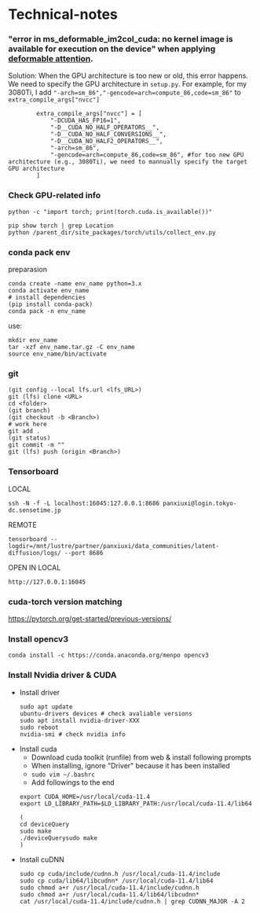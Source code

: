 # Technical-notes
### "error in ms_deformable_im2col_cuda: no kernel image is available for execution on the device" when applying [deformable attention](https://github.com/fundamentalvision/Deformable-DETR).
Solution: When the GPU architecture is too new or old, this error happens. We need to specify the GPU architecture in `setup.py`. For example, for my 3080Ti, I add `"-arch=sm_86","-gencode=arch=compute_86,code=sm_86"` to `extra_compile_args["nvcc"]` 
```
        extra_compile_args["nvcc"] = [
            "-DCUDA_HAS_FP16=1",
            "-D__CUDA_NO_HALF_OPERATORS__",
            "-D__CUDA_NO_HALF_CONVERSIONS__",
            "-D__CUDA_NO_HALF2_OPERATORS__",
            "-arch=sm_86",
            "-gencode=arch=compute_86,code=sm_86", #for too new GPU architecture (e.g., 3080Ti), we need to mannually specify the target GPU architecture
        ]

```
### Check GPU-related info
```python -c "import torch; print(torch.cuda.is_available())"```
```
pip show torch | grep Location
python /parent_dir/site_packages/torch/utils/collect_env.py
```

### conda pack env
preparasion
```
conda create -name env_name python=3.x
conda activate env_name
# install dependencies
(pip install conda-pack)
conda pack -n env_name
```
use: 
```
mkdir env_name
tar -xzf env_name.tar.gz -C env_name
source env_name/bin/activate
```

### git
```
(git config --local lfs.url <lfs_URL>)
git (lfs) clone <URL>
cd <folder>
(git branch)
(git checkout -b <Branch>)
# work here
git add .
(git status)
git commit -m ""
git (lfs) push (origin <Branch>)
```

### Tensorboard
LOCAL
```
ssh -N -f -L localhost:16045:127.0.0.1:8686 panxiuxi@login.tokyo-dc.sensetime.jp
```

REMOTE
```
tensorboard --logdir=/mnt/lustre/partner/panxiuxi/data_communities/latent-diffusion/logs/ --port 8686

```

OPEN IN LOCAL
```
http://127.0.0.1:16045
```
### cuda-torch version matching
https://pytorch.org/get-started/previous-versions/

### Install opencv3
```
conda install -c https://conda.anaconda.org/menpo opencv3
```

### Install Nvidia driver & CUDA
- Install driver
  ```
  sudo apt update
  ubuntu-drivers devices # check avaliable versions
  sudo apt install nvidia-driver-XXX
  sudo reboot
  nvidia-smi # check nvidia info
  ```
- Install cuda
  - Download cuda toolkit (runfile) from web & install following prompts
  - When installing, ignore "Driver" because it has been installed
  - ```sudo vim ~/.bashrc```
  - Add followings to the end
  ```
  export CUDA_HOME=/usr/local/cuda-11.4
  export LD_LIBRARY_PATH=$LD_LIBRARY_PATH:/usr/local/cuda-11.4/lib64
  ```
  ```
  (
  cd deviceQuery
  sudo make 
  ./deviceQuerysudo make
  )
  ```
- Install cuDNN
  ```
  sudo cp cuda/include/cudnn.h /usr/local/cuda-11.4/include
  sudo cp cuda/lib64/libcudnn* /usr/local/cuda-11.4/lib64
  sudo chmod a+r /usr/local/cuda-11.4/include/cudnn.h 
  sudo chmod a+r /usr/local/cuda-11.4/lib64/libcudnn*
  cat /usr/local/cuda-11.4/include/cudnn.h | grep CUDNN_MAJOR -A 2
  ```



